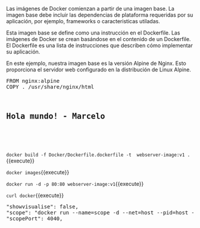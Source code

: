 Las imágenes de Docker comienzan a partir de una imagen base. La imagen base debe incluir las dependencias de plataforma requeridas por su aplicación, por ejemplo,
frameworks o caracteristicas utiladas.

Esta imagen base se define como una instrucción en el Dockerfile. Las imágenes de Docker se crean basándose en el contenido de un Dockerfile. 
El Dockerfile es una lista de instrucciones que describen cómo implementar su aplicación.

En este ejemplo, nuestra imagen base es la versión Alpine de Nginx. Esto proporciona el servidor web configurado en la distribución de Linux Alpine.


<pre class="file" data-filename="Dockerfile.dockerfile " data-target="replace">
FROM nginx:alpine
COPY . /usr/share/nginx/html
</pre>

<pre class="file" data-filename="Dockerfile.dockerfile " data-target="replace">
 <h2>Hola mundo! - Marcelo<h2>
</pre>

`docker build -f Docker/Dockerfile.dockerfile -t  webserver-image:v1 .`{{execute}}

`docker images`{{execute}}

`docker run -d -p 80:80 webserver-image:v1`{{execute}}

`curl docker`{{execute}}

<pre class="file">
"showvisualise": false,
"scope": "docker run --name=scope -d --net=host --pid=host --privileged -v /var/run/docker.sock:/var/run/docker.sock:rw weaveworks/scope:1.9.1 --probe.docker=true",
"scopePort": 4040,
</pre>

